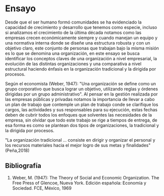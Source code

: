 # Ensayo 

Desde que el ser humano formó comunidades se ha evidenciado la capacidad de crecimiento y desarrollo que tenemos como especie, incluso si analizamos el crecimiento de la última década notamos como las empresas crecen económicamente siempre y cuando manejan un equipo y una normativa interna donde se diseñe una estructura robusta y con un objetivo claro, este conjunto de personas que trabajan bajo la misma misión es lo que se denomina una organización, en este ensayo se busca identificar los conceptos claves de una organización a nivel empresarial, la evolución de las distintas organizaciones y una comparativa a nivel estructural haciendo énfasis en la organización tradicional y la dirigida por procesos.

Según el economista (Weber, 1947): "Una organización se define como un grupo corporativo que busca lograr un objetivo, utilizando reglas y órdenes dirigidas por un grupo administrativo". Al pensar en la gestión realizada por las empresas públicas y privadas notamos la importancia de llevar a cabo un plan de trabajo que contemple un plan de trabajo conde se clarifique los cargos, las actividades y sus responsables para su ejecución, estas fechas deben de cubrir todos los enfoques que solventes las necesidades de la empresa, sin olvidar que todo este trabajo se rige a tiempos de entrega, de esa forma es como se plantean dos tipos de organizaciones, la tradicional y la dirigida por procesos.

"La organización tradicional ... consiste en dirigir y organizar el personal y los recursos materiales hacia el mejor logro de sus metas y finalidades"(Peña,2018)

## Bibliografía
1. Weber, M. (1947): The Theory of Social and Economic Organization. The Free Press of Glencoe, Nueva York. Edición española: Economía y Sociedad. FCE, México, 1969
